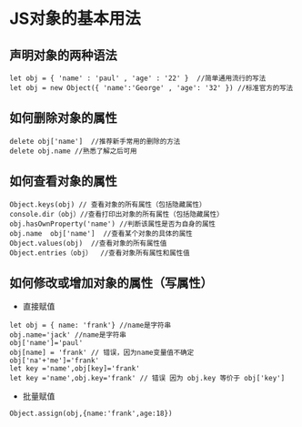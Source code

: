 # JS对象的基本用法

## 声明对象的两种语法

```(JavaScript)
let obj = { 'name' : 'paul' , 'age' : '22' }  //简单通用流行的写法
let obj = new Object({ 'name':'George' , 'age': '32' }) //标准官方的写法
```

## 如何删除对象的属性
```(JavaScript)
delete obj['name']  //推荐新手常用的删除的方法
delete obj.name //熟悉了解之后可用
```
## 如何查看对象的属性
```(JavaScript)
Object.keys(obj) // 查看对象的所有属性（包括隐藏属性）
console.dir（obj）//查看打印出对象的所有属性（包括隐藏属性）
obj.hasOwnProperty('name') //判断该属性是否为自身的属性
obj.name  obj['name']  //查看某个对象的具体的属性
Object.values(obj)  //查看对象的所有属性值
Object.entries（obj）  //查看对象所有属性和属性值
```
## 如何修改或增加对象的属性（写属性）
* 直接赋值
```(JavaScript)
let obj = { name: 'frank'} //name是字符串
obj.name='jack' //name是字符串
obj['name']='paul'
obj[name] = 'frank' // 错误，因为name变量值不确定
obj['na'+'me']='frank'
let key ='name',obj[key]='frank'
let key ='name',obj.key='frank' // 错误 因为 obj.key 等价于 obj['key']
```
* 批量赋值
```(JavaScript)
Object.assign(obj,{name:'frank',age:18})
```










